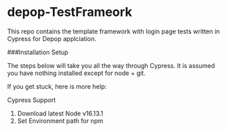 # depop-TestFrameork

This repo contains the template framework with login page tests written in Cypress for Depop applciation.

###Installation Setup

The steps below will take you all the way through Cypress. It is assumed you have nothing installed except for node + git.

If you get stuck, here is more help:

Cypress Support

1. Download latest Node v16.13.1
2. Set Environment path for npm
